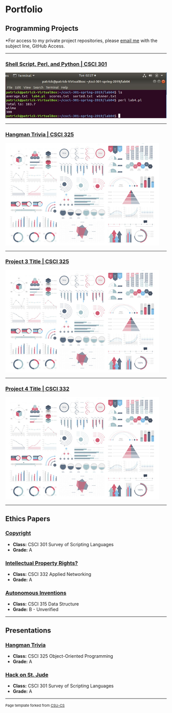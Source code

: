 Portfolio
=========

Programming Projects
--------------------

*For access to my private project repositories, please [email me](mailto:pesnow@csustudent.net?subject=GitHub%20Access) with the subject line, GitHub Access.

---
### [Shell Script, Perl, and Python | CSCI 301](project1)

![Project 1 Thumbnail Name](images/lab04screenshot.jpg)

---
### [Hangman Trivia | CSCI 325](project2)

![Project 2 Thumbnail Name](images/dummy_thumbnail.jpg)

---
### [Project 3 Title | CSCI 325](project1)

![Project 3 Thumbnail Name](images/dummy_thumbnail.jpg)

---
### [Project 4 Title | CSCI 332](project1)

![Project 4 Thumbnail Name](images/dummy_thumbnail.jpg)

---

Ethics Papers
-------------

### [Copyright](/pdf/Copyright.pdf)

-   **Class:** CSCI 301 Survey of Scripting Languages  
-   **Grade:** A

### [Intellectual Property Rights?](/pdf/NetworkingPaperFinal.pdf)

-   **Class:** CSCI 332 Applied Networking 
-   **Grade:** A

### [Autonomous Inventions](/pdf/DataStructureEthicsPaper.pdf)

-   **Class:** CSCI 315 Data Structure 
-   **Grade:** B - Unverified

---

Presentations
-------------

### [Hangman Trivia](/pdf/hangman_trivia.pdf)

- **Class:** CSCI 325 Object-Oriented Programming 
- **Grade:** A


### [Hack on St. Jude](/pdf/Hack_on_St_Jude.pdf)

- **Class:** CSCI 301 Survey of Scripting Languages 
- **Grade:** A

---

<p style="font-size:11px">Page template forked from <a href="https://github.com/csu-cs/csci-portfolio">CSU-CS</a></p>
<!-- Remove above link if you don't want to attributive -->
